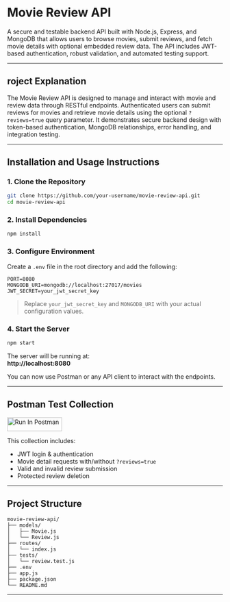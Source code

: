 # Movie Review API

A secure and testable backend API built with Node.js, Express, and MongoDB that allows users to browse movies, submit reviews, and fetch movie details with optional embedded review data. The API includes JWT-based authentication, robust validation, and automated testing support.

---

## roject Explanation

The Movie Review API is designed to manage and interact with movie and review data through RESTful endpoints. Authenticated users can submit reviews for movies and retrieve movie details using the optional `?reviews=true` query parameter. It demonstrates secure backend design with token-based authentication, MongoDB relationships, error handling, and integration testing.

---

## Installation and Usage Instructions

### 1. Clone the Repository

```bash
git clone https://github.com/your-username/movie-review-api.git
cd movie-review-api
```

### 2. Install Dependencies

```bash
npm install
```

### 3. Configure Environment

Create a `.env` file in the root directory and add the following:

```env
PORT=8080
MONGODB_URI=mongodb://localhost:27017/movies
JWT_SECRET=your_jwt_secret_key
```

> Replace `your_jwt_secret_key` and `MONGODB_URI` with your actual configuration values.

### 4. Start the Server

```bash
npm start
```

The server will be running at:  
**http://localhost:8080**

You can now use Postman or any API client to interact with the endpoints.

---

## Postman Test Collection

[<img src="https://run.pstmn.io/button.svg" alt="Run In Postman" style="width: 128px; height: 32px;">](https://app.getpostman.com/run-collection/41591091-1b2b23e0-30e6-4e72-bb1d-c5095c95f89a?action=collection%2Ffork&source=rip_markdown&collection-url=entityId%3D41591091-1b2b23e0-30e6-4e72-bb1d-c5095c95f89a%26entityType%3Dcollection%26workspaceId%3D20d203b2-5fa1-4169-876c-f1d6740e5574#?env%5BMoon_HW4%5D=W3sia2V5IjoiSldUIiwidmFsdWUiOiIiLCJlbmFibGVkIjp0cnVlLCJ0eXBlIjoiZGVmYXVsdCIsInNlc3Npb25WYWx1ZSI6IkpXVC4uLiIsImNvbXBsZXRlU2Vzc2lvblZhbHVlIjoiSldUIGV5SmhiR2NpT2lKSVV6STFOaUlzSW5SNWNDSTZJa3BYVkNKOS5leUpwWkNJNklqWTNaV1E0WkdJeE5UaGlNR1V6TURBMU1qUTBNakk1TXlJc0luVnpaWEp1WVcxbElqb2lZbUYwYldGdU1pSXNJbWxoZENJNk1UYzBNell6TkRVNU0zMC5WY3JSZXNNTEY3ZnMwSFA0RGZ3NHN5SFkyWXdZV3JoYklpbkdHYTZjQmRrIiwic2Vzc2lvbkluZGV4IjowfV0=)

This collection includes:
- JWT login & authentication
- Movie detail requests with/without `?reviews=true`
- Valid and invalid review submission
- Protected review deletion

---

## Project Structure

```
movie-review-api/
├── models/
│   ├── Movie.js
│   └── Review.js
├── routes/
│   └── index.js
├── tests/
│   └── review.test.js
├── .env
├── app.js
├── package.json
└── README.md
```

---
